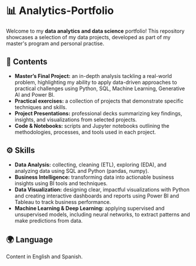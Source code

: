 # 📊 Analytics-Portfolio
Welcome to my **data analytics and data science** portfolio! This repository showcases a selection of my data projects, developed as part of my master's program and personal practise.
## 📁 Contents
- **Master’s Final Project:** an in-depth analysis tackling a real-world problem, highlighting my ability to apply data-driven approaches to practical challenges using Python, SQL, Machine Learning, Generative AI and Power BI.
- **Practical exercises:** a collection of projects that demonstrate specific techniques and skills.
- **Project Presentations:** professional decks summarizing key findings, insights, and visualizations from selected projects.
- **Code & Notebooks:** scripts and Jupyter notebooks outlining the methodologies, processes, and tools used in each project.
## ⚙️ Skills
- **Data Analysis:** collecting, cleaning (ETL), exploring (EDA), and analyzing data using SQL and Python (pandas, numpy).
- **Business Intelligence:** transforming data into actionable business insights using BI tools and techniques.
- **Data Visualization:** designing clear, impactful visualizations with Python and creating interactive dashboards and reports using Power BI and Tableau to track business performance.
- **Machine Learning & Deep Learning:** applying supervised and unsupervised models, including neural networks, to extract patterns and make predictions from data.
## 🌍 Language
Content in English and Spanish.
